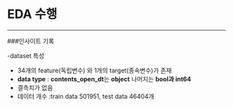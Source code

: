 # EDA 수행

___

###인사이트 기록

-dataset 특성
* 34개의 feature(독립변수) 와 1개의 target(종속변수)가 존재
* **data type** : **contents_open_dt**는 **object** 나머지는 **bool과 int64**
* 결측치가 없음
* 데이터 개수 :train data 501951, test data 46404개 
